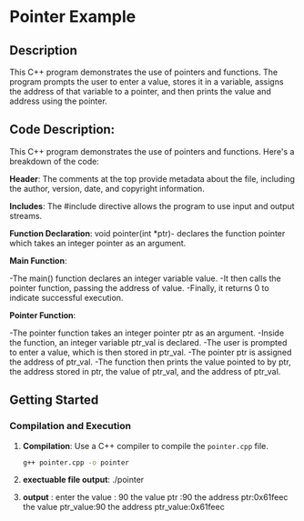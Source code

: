 # Pointer Example

## Description

This C++ program demonstrates the use of pointers and functions. The program prompts the user to enter a value, stores it in a variable, assigns the address of that variable to a pointer, and then prints the value and address using the pointer.

 ## **Code Description**:

This C++ program demonstrates the use of pointers and functions. Here's a breakdown of the code:

**Header**: The comments at the top provide metadata about the file, including the author, version, date, and copyright information.

**Includes**: The #include <iostream> directive allows the program to use input and output streams.

**Function Declaration**: void pointer(int *ptr)- declares the function pointer which takes an integer pointer as an argument.

**Main Function**:

-The main() function declares an integer variable value.
-It then calls the pointer function, passing the address of value.
-Finally, it returns 0 to indicate successful execution.

**Pointer Function**:

-The pointer function takes an integer pointer ptr as an argument.
-Inside the function, an integer variable ptr_val is declared.
-The user is prompted to enter a value, which is then stored in ptr_val.
-The pointer ptr is assigned the address of ptr_val.
-The function then prints the value pointed to by ptr, the address stored in ptr, the value of ptr_val, and the address of ptr_val.

## Getting Started

### Compilation and Execution

1. **Compilation**: Use a C++ compiler to compile the `pointer.cpp` file.
   ```sh
   g++ pointer.cpp -o pointer

2. **exectuable file output**:
   ./pointer 

3. **output** :
 enter the value :
 90
 the value ptr :90
 the  address ptr:0x61feec
 the  value ptr_value:90
 the  address ptr_value:0x61feec



